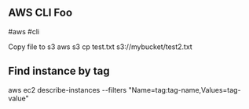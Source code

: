 ## AWS CLI Foo
#aws #cli

Copy file to s3
aws s3 cp test.txt s3://mybucket/test2.txt

## Find instance by tag
aws ec2 describe-instances --filters "Name=tag:tag-name,Values=tag-value"
